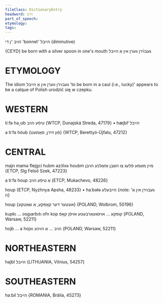 ```yaml
---
fileClass: DictionaryEntry
headword: הויב
part_of_speech: 
etymology: 
tags: 
---
```

הויב
־ן
די
'bonnet'
הײַבל
(diminutive)

{CEYD}
be born with a silver spoon in one's mouth געבױ֜רן װערן אין אַ הײַבל

ETYMOLOGY
===========
The idiom געבוירן ווערן אין אַ הײַבל 'to be born in a caul (i.e., lucky)' appears to be a calque of Polish urodzić się w czepku. 

WESTERN
========

tiːfə ha˰ʊb טיפֿע הויב {WTCP, Dunajská Streda, 47179}
	•	hæjblʲ הײַבל

a tíˑfə hòub {פֿון זײַדן, סאַמעט} {WTCP, Berettyó-Újfalu, 47212}

CENTRAL
========

majn mamə flejgci hubm əzɔ́lxə houbm מײַן מאַמע פֿלעג צו האָבן אַזאָלכע הויבן {ETCP, Sîg Felső Szek, 47223}

a tiˑfə houp אַ טיפֿע הויב {ETCP, Mukachevo, 48226}

houp {ETCP, Nyzhnya Apsha, 48233}
	•	haːbəɫə הײַבעלע {note: 'געבוירן אין אַ ה}

houp {אונטער דער קאָפּקע, אַ שאַטקע} {POLAND, Wolbrom, 50196}

kupkɩ ... osgɩarbɩtɩ ofn kop קופּקע ... אויסגעאַרבעטע אויפֿן קאָפּ {POLAND, Warsaw, 52211}

hojb ...  a hojxɩ הויב ... אַ הויכע {POLAND, Warsaw, 52211}

NORTHEASTERN
==============

hajbl הײַבל {LITHUANIA, Vilnius, 54257}

SOUTHEASTERN
==============

haːbʎ הײַבל {ROMANIA, Brăila, 45273}
